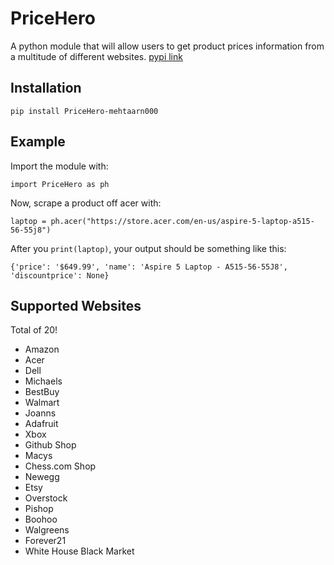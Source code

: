 # PriceHero
A python module that will allow users to get product prices information from a multitude of different websites. 
[pypi link](https://pypi.org/project/PriceHero-mehtaarn000/)

## Installation
`pip install PriceHero-mehtaarn000`

## Example
Import the module with:

`import PriceHero as ph`

Now, scrape a product off acer with:

`laptop = ph.acer("https://store.acer.com/en-us/aspire-5-laptop-a515-56-55j8")`

After you `print(laptop)`, your output should be something like this:

`{'price': '$649.99', 'name': 'Aspire 5 Laptop - A515-56-55J8', 'discountprice': None}`

## Supported Websites
Total of 20!
- Amazon
- Acer
- Dell
- Michaels
- BestBuy
- Walmart
- Joanns
- Adafruit
- Xbox
- Github Shop
- Macys
- Chess.com Shop
- Newegg
- Etsy
- Overstock
- Pishop
- Boohoo
- Walgreens
- Forever21
- White House Black Market
